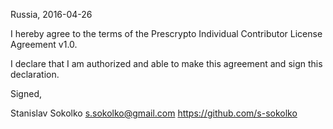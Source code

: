 Russia, 2016-04-26

I hereby agree to the terms of the Prescrypto Individual Contributor License
Agreement v1.0.

I declare that I am authorized and able to make this agreement and sign this
declaration.

Signed,

Stanislav Sokolko s.sokolko@gmail.com  https://github.com/s-sokolko
